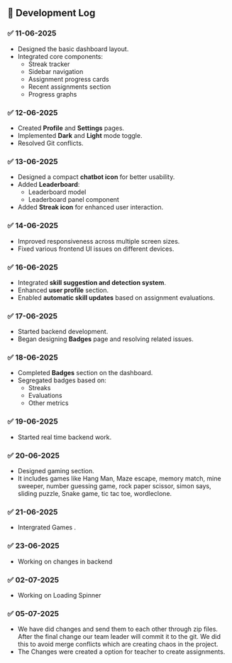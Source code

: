 ## 📅 Development Log

### ✅ 11-06-2025
- Designed the basic dashboard layout.
- Integrated core components:
  - Streak tracker
  - Sidebar navigation
  - Assignment progress cards
  - Recent assignments section
  - Progress graphs

### ✅ 12-06-2025
- Created **Profile** and **Settings** pages.
- Implemented **Dark** and **Light** mode toggle.
- Resolved Git conflicts.

### ✅ 13-06-2025
- Designed a compact **chatbot icon** for better usability.
- Added **Leaderboard**:
  - Leaderboard model
  - Leaderboard panel component
- Added **Streak icon** for enhanced user interaction.

### ✅ 14-06-2025
- Improved responsiveness across multiple screen sizes.
- Fixed various frontend UI issues on different devices.

### ✅ 16-06-2025
- Integrated **skill suggestion and detection system**.
- Enhanced **user profile** section.
- Enabled **automatic skill updates** based on assignment evaluations.

### ✅ 17-06-2025
- Started backend development.
- Began designing **Badges** page and resolving related issues.

### ✅ 18-06-2025
- Completed **Badges** section on the dashboard.
- Segregated badges based on:
  - Streaks
  - Evaluations
  - Other metrics

### ✅ 19-06-2025
 - Started real time backend work.

### ✅ 20-06-2025
- Designed gaming section.
- It includes games like Hang Man, Maze escape, memory match, mine sweeper, number guessing game, rock paper scissor, simon says, sliding puzzle, Snake game, tic tac toe, wordleclone.

### ✅ 21-06-2025
- Intergrated Games .

### ✅ 23-06-2025
- Working on changes in backend

### ✅ 02-07-2025
- Working on Loading Spinner

### ✅ 05-07-2025
- We have did changes and send them to each other through zip files. After the final change our team leader will commit it to the git. We did this to avoid merge conflicts which are creating chaos in the project.
- The Changes were created a option for teacher to create assignments.
